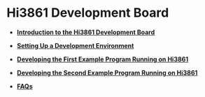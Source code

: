# Hi3861 Development Board<a name="EN-US_TOPIC_0000001053179263"></a>

-   **[Introduction to the Hi3861 Development Board](introduction-to-the-hi3861-development-board.md)**  

-   **[Setting Up a Development Environment](setting-up-a-development-environment.md)**  

-   **[Developing the First Example Program Running on Hi3861](developing-the-first-example-program-running-on-hi3861.md)**  

-   **[Developing the Second Example Program Running on Hi3861](developing-the-second-example-program-running-on-hi3861.md)**  

-   **[FAQs](faqs.md)**  


